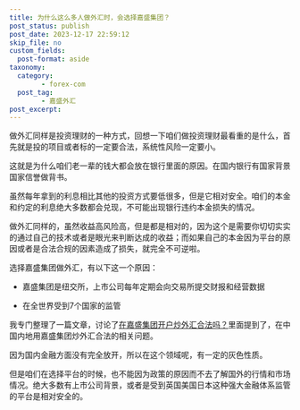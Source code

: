```yaml
---
title: 为什么这么多人做外汇时，会选择嘉盛集团？
post_status: publish
post_date: 2023-12-17 22:59:12
skip_file: no
custom_fields: 
  post-format: aside
taxonomy:
  category:
        - forex-com
  post_tag:
        - 嘉盛外汇
post_excerpt: 
---
```

做外汇同样是投资理财的一种方式，回想一下咱们做投资理财最看重的是什么，首先就是投的项目或者标的一定要合法，系统性风险一定要小。

这就是为什么咱们老一辈的钱大都会放在银行里面的原因。在国内银行有国家背景国家信誉做背书。

虽然每年拿到的利息相比其他的投资方式要低很多，但是它相对安全。咱们的本金和约定的利息绝大多数都会兑现，不可能出现银行违约本金损失的情况。

做外汇同样的，虽然收益高风险高，但是都是相对的，因为这个是需要你切切实实的通过自己的技术或者是眼光来判断达成的收益；而如果自己的本金因为平台的原因或者是合法合规的因素造成了损失，就完全不可逆啦。

选择嘉盛集团做外汇，有以下这一个原因：

* 嘉盛集团是纽交所，上市公司每年定期会向交易所提交财报和经营数据

* 在全世界受到7个国家的监管

我专门整理了一篇文章，讨论了[在嘉盛集团开户炒外汇合法吗？](https://www.ssgg.net/forex-trade-legal.html)里面提到了，在中国内地用嘉盛集团炒外汇合法的相关问题。

因为国内金融方面没有完全放开，所以在这个领域呢，有一定的灰色性质。

但是咱们在选择平台的时候，也不能因为政策的原因而不去了解国外的行情和市场情况。绝大多数有上市公司背景，或者是受到英国美国日本这种强大金融体系监管的平台是相对安全的。